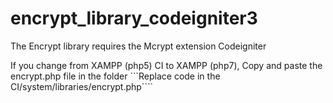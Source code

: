 # encrypt_library_codeigniter3
The Encrypt library requires the Mcrypt extension Codeigniter

If you change from XAMPP (php5) CI to XAMPP (php7), Copy and paste the encrypt.php file in the folder
```Replace code in the CI/system/libraries/encrypt.php````
